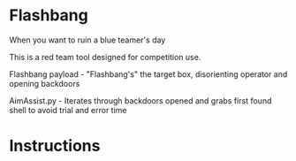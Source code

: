 # Flashbang
When you want to ruin a blue teamer's day

This is a red team tool designed for competition use.

Flashbang payload - "Flashbang's" the target box, disorienting operator and opening backdoors

AimAssist.py - Iterates through backdoors opened and grabs first found shell to avoid trial and error time

# Instructions
